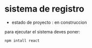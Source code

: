 <h1> sistema de registro </h1>

- estado de proyecto : en construccion

para ejecutar el sistema deves poner:

```npm intall react```
